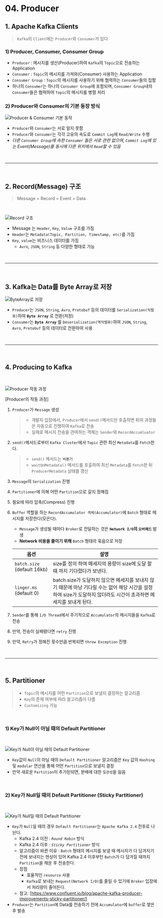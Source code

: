 # 04. Producer

## 1. Apache Kafka Clients

> `Kafka`의 `Client`에는 `Producer`와 `Consumer`가 있다

### 1) Producer, Consumer, Consumer Group

- `Producer` : 메시지를 생산(Producer)하여 `Kafka`의 `Topic`으로 전송하는 Application
- `Consumer` : `Topic`의 메시지를 가져와(Consumer) 사용하는 Application
- `Consumer Group` : `Topic`의 메시지를 사용하기 위해 협력하는 `Consumer`들의 집함
- 하나의 `Consumer`는 하나의 `Consumer Group`에 포함되며, `Consumer Group`내의 `Consumer`들은 협력하여 `Topic`의 메시지를 병렬 처리

### 2) Producer와 Consumer의 기본 동장 방식

![Producer & Consumer 기본 동작](../img/part1/04_01_Producer와Consumer_기본동작.PNG "Producer & Consumer 기본 동작")

- `Producer`와 `Consumer`는 서로 알지 못함
- `Producer`와 `Consumer`는 각각 고유의 속도로 `Commit Log`에 `Read/Write` 수행
- _다른 `Consumer Group`에 속한 `Consumer` 들은 서로 관련 없으며, `Commit Log`에 있는 Event(Message)를 동시에 다른 위치에서 `Read`할 수 있음_

</br>

---

</br>

## 2. Record(Message) 구조

> Message = Record = Event = Data

<br/>

![Record 구조](../img/part1/04_02_Recode구조.PNG "Record 구조")

- Message 는 `Header`, `Key`, `Value` 구조를 가짐
- `Header`는 `Metadata(Topic, Partition, Timestamp, etc)`를 가짐
- `Key`, `value`는 비즈니스 데이터를 가짐
  - `Avro`, `JSON`, `String` 등 다양한 형태로 가능

</br>

---

</br>

## 3. Kafka는 Data를 Byte Array로 저장

![ByteArray로 저장](../img/part1/04_03_ByteArray저장.PNG "ByteArray로 저장")

- `Producer`는 `JSON`, `String`, `Avro`, `Protobuf` 등의 데이터를 `Serialization(직렬화)`하여 **`Byte Array`** 로 전환(저장)
- `Consumer`는 **`Byte Array`** 를 `Deserialization(역직렬화)`하여 `JSON`, `String`, `Avro`, `Protobuf` 등의 데이터로 전환하여 사용

</br>

---

</br>

## 4. Producing to Kafka

</br>

![Producer 작동 과정](../img/part1/04_04_Producer작동과정.PNG "Producer 작동 과정")

[Producer의 작동 과정]

1. `Producer`가 `Message` 생성
   > - 개발자 입장에서, `Producer`에서 `send()`메서드만 호출하면 뒤의 과정들은 자동으로 진행하여 `Kafka`로 전송
   > - 실제로 메시지 전송을 관여하는 객체는 `Sender`와 `RecordAccumluator`
2. `send()`메서드로부터 `Kafka Cluster`에서 `Topic` 관련 최신 `Metadata`를 `Fetch`한다.
   > - `send()` 메서드는 **`비동기`**
   > - `waitOnMetadata()` 메서드를 호출하여 최신 `Metadata`를 `Fetch`한 뒤 `ProducerMetadata` 상태를 갱신
3. `Message`의 `Serialization` 진행
4. `Partitioner`에 의해 어떤 `Partition`으로 갈지 정해짐
5. 필요에 따라 압축(Compress) 진행
6. `Buffer` 역할을 하는 `RecordAccumulator 객체(Accumulator)`에 `Batch` 형태로 메시지를 저장한다(모은다).

   - `Message`가 생성될 때마다 `Broker`로 전달하는 것은 **`Network I/O`의 `오버헤드`** 발생
   - **Network 비용을 줄이기 위해** `Batch` 형태의 묶음으로 저장

   | 옵션                        | 설명                                                                                                                                                               |
   | --------------------------- | ------------------------------------------------------------------------------------------------------------------------------------------------------------------ |
   | `batch.size` (default 16kb) | size를 정의 하여 메세지의 용량이 size에 도달 할 때 까지 기다렸다가 보낸다.                                                                                         |
   | `linger.ms` (default 0)     | batch.size가 도달하지 않으면 메세지를 보내지 않기 때문에 마냥 기다릴 수는 없어 해당 시간을 설정하여 size가 도달하지 않더라도 시간이 초과하면 메세지를 보내게 된다. |

7. `Sender`를 통해 `I/O Thread`에서 주기적으로 `Accumulator`의 메시지들을 `Kafka`로 전송
8. 만약, 전송이 실패됐다면 `retry` 진행
9. 만약, `Retry`가 정해진 횟수만큼 반복되면 `throw Exception` 진행

</br>

---

</br>

## 5. Partitioner

> - `Topic`의 메시지를 어떤 `Partition`으로 보낼지 결정하는 알고리즘
> - `Key`의 존재 여부에 따라 알고리즘이 다름
> - `Customizing` 가능

</br>

### 1) Key가 Null이 아닐 때의 Default Partitioner

</br>

![Key가 Null이 아닐 때의 Default Partitioner](../img/part1/04_05_Default_Partitioner_Not_null.PNG "Key가 Null이 아닐 때의 Default Partitioner")

- `Key`값이 `Null`이 아닐 때의 `Default Partitioner` 알고리즘은 `Key` 값의 `Hashing` 및 `modular` 연산을 통해 어떤 `Partition`으로 보낼지 결정
- 만약 새로운 `Partition`이 추가된되면, 분배에 대한 `일관성`을 잃음

</br>

### 2) Key가 Null일 때의 Default Partitioner (Sticky Partitioner)

</br>

![Key가 Null일 때의 Default Partitioner](../img/part1/04_06_Default_Partitioner_null.PNG "Key가 Null일 때의 Default Partitioner")

- `Key`가 `Null`일 때의 경우 `Default Partitioner`는 `Apache Kafka 2.4` 전후로 나뉜다.
  - Kafka 2.4 이전 : _`Round Robin`_ 방식
  - Kafka 2.4 이후 : _`Sticky Partitioner`_ 방식
  - 알고리즘이 바뀐 이유 : `Batch` 형태의 메시지를 보낼 때 메시지가 다 담겨지기 전에 보내지는 현상이 있어 Kafka 2.4 이후부턴 `Batch`가 다 담겨질 때까지 `Partition`을 채운 후 전송한다.
  - 장점
    - 효율적인 `resource` 사용
    - `Kafka`로 보내는 `Request(Network I/O)`를 줄일 수 있기에 `Broker` 입장에서 처리량이 줄어든다.
  - 참고: [https://www.confluent.io/blog/apache-kafka-producer-improvements-sticky-partitioner/]
- `Producer`는 `Partition`에 Data를 전송하기 전에 `Accumulator`에 `buffer`로 쌓은 후 발송
